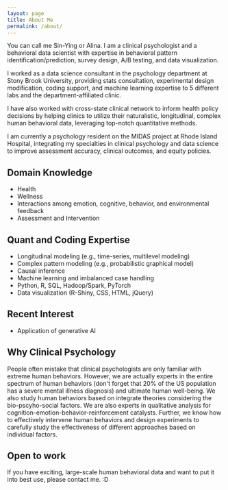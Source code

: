 ```yaml
---
layout: page
title: About Me
permalink: /about/
---
```


You can call me Sin-Ying or Alina. I am a clinical psychologist and a behavioral data scientist with expertise in behavioral pattern identification/prediction, survey design, A/B testing, and data visualization. 

I worked as a data science consultant in the psychology department at Stony Brook University, providing stats consultation, experimental design modification, coding support, and machine learning expertise to 5 different labs and the department-affiliated clinic. 

I have also worked with cross-state clinical network to inform health policy decisions by helping clinics to utilize their naturalistic, longitudinal, complex human behavioral data, leveraging top-notch quantitative methods.

I am currently a psychology resident on the MIDAS project at Rhode Island Hospital, integrating my specialties in clinical psychology and data science to improve assessment accuracy, clinical outcomes, and equity policies. 

## Domain Knowledge
- Health
- Wellness
- Interactions among emotion, cognitive, behavior, and environmental feedback
- Assessment and Intervention

## Quant and Coding Expertise
- Longitudinal modeling (e.g., time-series, multilevel modeling)
- Complex pattern modeling (e.g., probabilistic graphical model)
- Causal inference
- Machine learning and imbalanced case handling
- Python, R, SQL, Hadoop/Spark, PyTorch
- Data visualization (R-Shiny, CSS, HTML, jQuery)

## Recent Interest
- Application of generative AI

## Why Clinical Psychology
People often mistake that clinical psychologists are only familiar with extreme human behaviors. However, we are actually experts in the entire spectrum of human behaviors (don't forget that 20% of the US population has a severe mental illness diagnosis) and ultimate human well-being. We also study human behaviors based on integrate theories considering the bio-pscyho-social factors. We are also experts in qualitative analysis for cognition-emotion-behavior-reinforcement catalysts. Further, we know how to effectively intervene human behaviors and design experiments to carefully study the effectiveness of different approaches based on individual factors. 


## Open to work
If you have exciting, large-scale human behavioral data and want to put it into best use, please contact me. :D 



